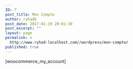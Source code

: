 ```yaml
---
ID: 7
post_title: Mon Compte
author: ryhadb
post_date: 2017-01-19 20:01:30
post_excerpt: ""
layout: page
permalink: >
  http://www.ryhad-localhost.com//wordpress/mon-compte/
published: true
---
```

[woocommerce_my_account]